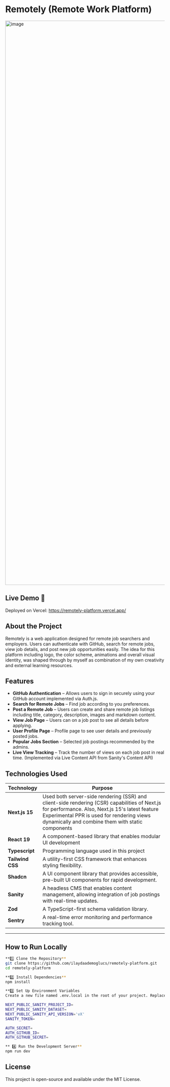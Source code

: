 # **Remotely (Remote Work Platform)** 
<img width="1785" alt="image" src="https://github.com/user-attachments/assets/894889dc-cc1b-4616-a89c-fc117c0a8e88" />

## Live Demo 🚀
Deployed on Vercel: https://remotely-platform.vercel.app/

## About the Project

Remotely is a web application designed for remote job searchers and employers. Users can authenticate with GitHub, search for remote jobs, view job details, and post new job opportunities easily.
The idea for this platform including logo, the color scheme, animations and overall visual identity, was shaped through by myself as combination of my own creativity and external learning resources.

## Features
- **GitHub Authentication** – Allows users to sign in securely using your GitHub account implemented via Auth.js.
- **Search for Remote Jobs** – Find job according to you preferences.
- **Post a Remote Job** – Users can create and share remote job listings including title, category, description, images and markdown content.
- **View Job Page** – Users can on a job post to see all details before applying.
- **User Profile Page** – Profile page to see user details and previously posted jobs.
- **Popular Jobs Section** – Selected job postings recommended by the admins.
- **Live View Tracking** – Track the number of views on each job post in real time. (Implemented via Live Content API from Sanity's Content API)

## Technologies Used

| Technology | Purpose |
|------------|---------|
| **Next.js 15** | Used both server-side rendering (SSR) and client-side rendering (CSR) capabilities of Next.js for performance. Also, Next.js 15's latest feature Experimental PPR is used for rendering views dynamically and combine them with static components|
| **React 19** | A component-based library that enables modular UI development |
| **Typescript** | Programming language used in this project |
| **Tailwind CSS** | A utility-first CSS framework that enhances styling flexibility. |
| **Shadcn** | A UI component library that provides accessible, pre-built UI components for rapid development. |
| **Sanity** |  A headless CMS that enables content management, allowing integration of job postings with real-time updates. |
| **Zod** | A TypeScript-first schema validation library. |
| **Sentry** | A real-time error monitoring and performance tracking tool. |


---

## How to Run Locally

```sh
**1️⃣ Clone the Repository**
git clone https://github.com/ilaydaademoglucs/remotely-platform.git
cd remotely-platform

**2️⃣ Install Dependencies**
npm install

**3️⃣ Set Up Environment Variables
Create a new file named .env.local in the root of your project. Replace them with credentials.

NEXT_PUBLIC_SANITY_PROJECT_ID=
NEXT_PUBLIC_SANITY_DATASET=
NEXT_PUBLIC_SANITY_API_VERSION='vX'
SANITY_TOKEN=

AUTH_SECRET= 
AUTH_GITHUB_ID=
AUTH_GITHUB_SECRET=

** 4️⃣ Run the Development Server**
npm run dev
```

##  License

This project is open-source and available under the MIT License.
